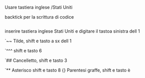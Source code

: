 Usare tastiera inglese /Stati Uniti

backtick per la scrittura di codice 
```

```
inserire tastiera inglese Stati Uniti e digitare il tastoa sinistra dell 1

`~~  Tilde, shift e tasto a sx dell 1

`^^^      shift e tasto 6

`## Cancelletto, shift e tasto 3

`**  Asterisco shift e tasto 8
{}   Parentesi graffe, shift e tasto è
